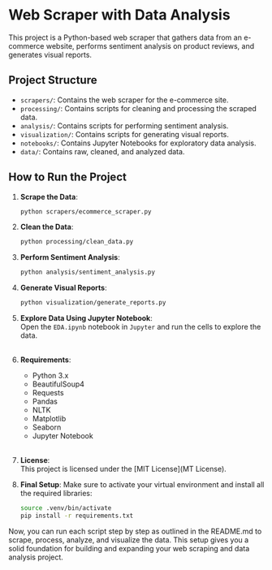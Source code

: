 # Web Scraper with Data Analysis

This project is a Python-based web scraper that gathers data from an e-commerce website, performs sentiment analysis on product reviews, and generates visual reports.

## Project Structure

- `scrapers/`: Contains the web scraper for the e-commerce site.
- `processing/`: Contains scripts for cleaning and processing the scraped data.
- `analysis/`: Contains scripts for performing sentiment analysis.
- `visualization/`: Contains scripts for generating visual reports.
- `notebooks/`: Contains Jupyter Notebooks for exploratory data analysis.
- `data/`: Contains raw, cleaned, and analyzed data.

## How to Run the Project

1. **Scrape the Data**:
   ```bash
   python scrapers/ecommerce_scraper.py

2. **Clean the Data**:
   ```bash
   python processing/clean_data.py

3. **Perform Sentiment Analysis**:
   ```bash
   python analysis/sentiment_analysis.py
   
4. **Generate Visual Reports**:
   ```bash
   python visualization/generate_reports.py
   
5. **Explore Data Using Jupyter Notebook**: <br>
   Open the `EDA.ipynb` notebook in `Jupyter` and run the cells to explore the data. <br><br>

6. **Requirements**:
   - Python 3.x
   - BeautifulSoup4 
   - Requests 
   - Pandas 
   - NLTK 
   - Matplotlib 
   - Seaborn 
   - Jupyter Notebook
   <br><br>

7. **License**:
   <br>
   This project is licensed under the [MIT License](MT License).
8. **Final Setup**:
   Make sure to activate your virtual environment and install all the required libraries:
    ```bash
    source .venv/bin/activate
    pip install -r requirements.txt
   
Now, you can run each script step by step as outlined in the README.md to scrape, process, analyze, and visualize the data. This setup gives you a solid foundation for building and expanding your web scraping and data analysis project.